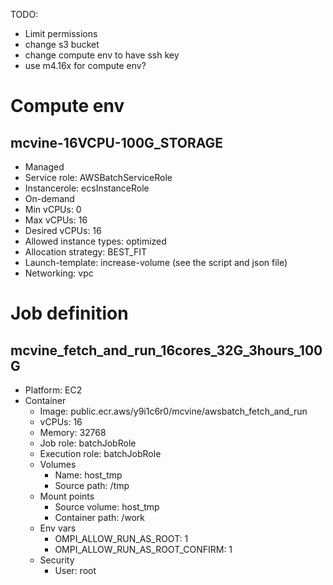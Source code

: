 TODO: 
* Limit permissions
* change s3 bucket
* change compute env to have ssh key
* use m4.16x for compute env?

# Compute env
## mcvine-16VCPU-100G_STORAGE
* Managed
* Service role: AWSBatchServiceRole
* Instancerole: ecsInstanceRole
* On-demand
* Min vCPUs: 0
* Max vCPUs: 16
* Desired vCPUs: 16
* Allowed instance types: optimized
* Allocation strategy: BEST_FIT
* Launch-template: increase-volume (see the script and json file)
* Networking: vpc

# Job definition
## mcvine_fetch_and_run_16cores_32G_3hours_100G
* Platform: EC2
* Container
  - Image: public.ecr.aws/y9i1c6r0/mcvine/awsbatch_fetch_and_run
  - vCPUs: 16
  - Memory: 32768
  - Job role: batchJobRole
  - Execution role: batchJobRole
  - Volumes
    - Name: host_tmp
    - Source path: /tmp
  - Mount points
    - Source volume: host_tmp
    - Container path: /work
  - Env vars
    - OMPI_ALLOW_RUN_AS_ROOT: 1
    - OMPI_ALLOW_RUN_AS_ROOT_CONFIRM: 1
  - Security
    - User: root

